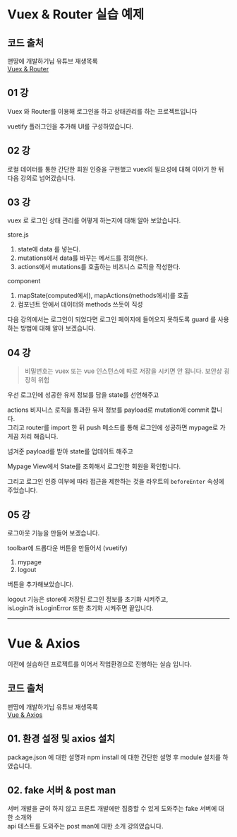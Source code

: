 # Vuex & Router 실습 예제

## 코드 출처

맨땅에 개발하기님 유튜브 재생목록  
[Vuex & Router](https://www.youtube.com/watch?v=TSyS3hMaDfA&list=PLZzSdj89sCN2BNq2ugCT634Cazda_Ytl-)

## 01 강

Vuex 와 Router를 이용해 로그인을 하고 상태관리를 하는 프로젝트입니다

vuetify 플러그인을 추가해 UI를 구성하였습니다.

## 02 강

로컬 데이터를 통한 간단한 회원 인증을 구현했고 vuex의 필요성에 대해 이야기 한 뒤 다음 강의로 넘어갔습니다.

## 03 강

vuex 로 로그인 상태 관리를 어떻게 하는지에 대해 알아 보았습니다.

store.js

1. state에 data 를 넣는다.
2. mutations에서 data를 바꾸는 메서드를 정의한다.
3. actions에서 mutations를 호출하는 비즈니스 로직을 작성한다.

component

1. mapState(computed에서), mapActions(methods에서)를 호출
2. 컴포넌트 안에서 데이터와 methods 쓰듯이 직성

다음 강의에서는 로그인이 되었다면 로그인 페이지에 들어오지 못하도록 guard 를 사용하는 방법에 대해 알아 보겠습니다.

## 04 강

> 비밀번호는 vuex 또는 vue 인스턴스에 따로 저장을 시키면 안 됩니다. 보안상 굉장히 위험

우선 로그인에 성공한 유저 정보를 담을 state를 선언해주고

actions 비지니스 로직을 통과한 유저 정보를 payload로 mutation에 commit 합니다.  
그리고 router를 import 한 뒤 push 메소드를 통해 로그인에 성공하면 mypage로 가게끔 처리 해줍니다.

넘겨준 payload를 받아 state를 업데이트 해주고

Mypage View에서 State를 조회해서 로그인한 회원을 확인합니다.

그리고 로그인 인증 여부에 따라 접근을 제한하는 것을 라우트의 `beforeEnter` 속성에 주었습니다.

## 05 강

로그아웃 기능을 만들어 보겠습니다.

toolbar에 드롭다운 버튼을 만들어서 (vuetify)

1. mypage
2. logout

버튼을 추가해보았습니다.

logout 기능은 store에 저장된 로그인 정보를 초기화 시켜주고,  
isLogin과 isLoginError 또한 초기화 시켜주면 끝입니다.

---

# Vue & Axios

이전에 실습하던 프로젝트를 이어서 작업환경으로 진행하는 실습 입니다.

## 코드 출처

맨땅에 개발하기님 유튜브 재생목록  
[Vue & Axios](https://www.youtube.com/watch?v=FxT0koabbWw&list=PLZzSdj89sCN3EbxoMjhPnMFW14k6dpVv1)

## 01. 환경 설정 및 axios 설치

package.json 에 대한 설명과 npm install 에 대한 간단한 설명 후 module 설치를 하였습니다.

## 02. fake 서버 & post man

서버 개발을 굳이 하지 않고 프론트 개발에만 집중할 수 있게 도와주는 fake 서버에 대한 소개와  
api 테스트를 도와주는 post man에 대한 소개 강의였습니다.
